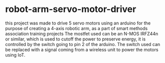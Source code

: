 # robot-arm-servo-motor-driver
this project was made to drive 5 servo motors using an arduino for the purpose of creating a 4-axis robotic arm, as a part of smart methods association training projects
The mostfet used can be an N-MOS IRFZ44n or similar, which is used to cutoff the power to preserve energy, it is controlled by the switch going to pin 2  of the arduino.
The switch used can be replaced with a signal coming from a wireless unit to power the motors using IoT.
